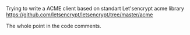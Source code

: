 Trying to write a ACME client based on standart Let'sencrypt acme library https://github.com/letsencrypt/letsencrypt/tree/master/acme

The whole point in the code comments.

